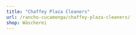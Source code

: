 ```yaml
---
title: "Chaffey Plaza Cleaners"
url: /rancho-cucamonga/chaffey-plaza-cleaners/
shop: Wäscherei
---
```

